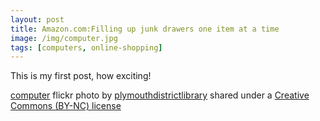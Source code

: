```yaml
---
layout: post
title: Amazon.com:Filling up junk drawers one item at a time
image: /img/computer.jpg
tags: [computers, online-shopping]
---
```


This is my first post, how exciting!

<a title="computer" href="https://flickr.com/photos/plymouth-district-library/5244742145">computer</a> flickr photo by <a href="https://flickr.com/people/plymouth-district-library">plymouthdistrictlibrary</a> shared under a <a href="https://creativecommons.org/licenses/by-nc/2.0/">Creative Commons (BY-NC) license</a> </small>
